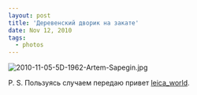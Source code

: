 ```yaml
---
layout: post
title: 'Деревенский дворик на закате'
date: Nov 12, 2010
tags:
  - photos
---
```


![2010-11-05-5D-1962-Artem-Sapegin.jpg](photo://400)

P. S. Пользуясь случаем передаю привет [leica_world](http://leica-world.livejournal.com/).
